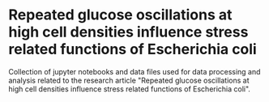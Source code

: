 # Repeated glucose oscillations at high cell densities influence stress related functions of Escherichia coli

Collection of jupyter notebooks and data files used for data processing and analysis related to the research article "Repeated glucose oscillations at high cell densities influence stress related functions of Escherichia coli".
